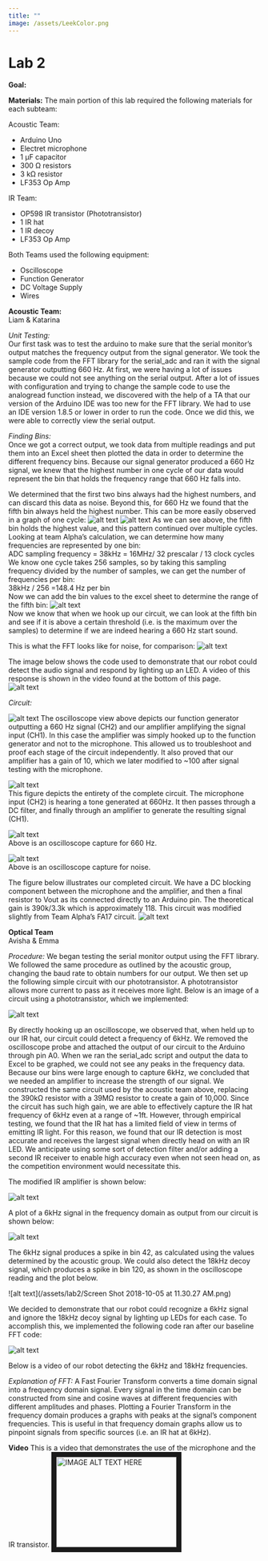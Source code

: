 ```yaml
---
title: ""
image: /assets/LeekColor.png
---
```


# Lab 2

**Goal:**



**Materials:**
The main portion of this lab required the following materials for each subteam:

Acoustic Team:
* Arduino Uno
* Electret microphone
* 1 µF capacitor
* 300 Ω resistors
* 3 kΩ resistor
* LF353 Op Amp

IR Team: 
* OP598 IR transistor (Phototransistor) 
* 1 IR hat 
* 1 IR decoy
* LF353 Op Amp

Both Teams used the following equipment:
* Oscilloscope
* Function Generator
* DC Voltage Supply
* Wires


**Acoustic Team:**  
Liam & Katarina

*Unit Testing:*  
Our first task was to test the arduino to make sure that the serial monitor’s output matches the frequency output from the signal generator. We took the sample code from the FFT library for the serial_adc and ran it with the signal generator outputting 660 Hz. At first, we were having a lot of issues because we could not see anything on the serial output. After a lot of issues with configuration and trying to change the sample code to use the analogread function instead, we discovered with the help of a TA that our version of the Arduino IDE was too new for the FFT library. We had to use an IDE version 1.8.5 or lower in order to run the code. Once we did this, we were able to correctly view the serial output.

*Finding Bins:*  
Once we got a correct output, we took data from multiple readings and put them into an Excel sheet then plotted the data in order to determine the different frequency bins. Because our signal generator produced a 660 Hz signal, we knew that the highest number in one cycle of our data would represent the bin that holds the frequency range that 660 Hz falls into.

We determined that the first two bins always had the highest numbers, and can discard this data as noise. Beyond this, for 660 Hz we found that the fifth bin always held the highest number. This can be more easily observed in a graph of one cycle:
![alt text](/assets/lab2/660Hz_reading.png)
![alt text](/assets/lab2/excel_bins.png)
As we can see above, the fifth bin holds the highest value, and this pattern continued over multiple cycles. 
Looking at team Alpha’s calculation, we can determine how many frequencies are represented by one bin:  
ADC sampling frequency = 38kHz = 16MHz/ 32 prescalar / 13 clock cycles  
We know one cycle takes 256 samples, so by taking this sampling frequency divided by the number of samples, we can get the number of frequencies per bin:  
38kHz / 256 =148.4 Hz per bin  
Now we can add the bin values to the excel sheet to determine the range of the fifth bin:
![alt text](/assets/lab2/close_up.png)  
Now we know that when we hook up our circuit, we can look at the fifth bin and see if it is above a certain threshold (i.e. is the maximum over the samples) to determine if we are indeed hearing a 660 Hz start sound.

This is what the FFT looks like for noise, for comparison:
![alt text](/assets/lab2/noise_fft.png)

The image below shows the code used to demonstrate that our robot could detect the audio signal and respond by lighting up an LED. A video of this response is shown in the video found at the bottom of this page.  
![alt text](/assets/lab2/mic_code.png)

*Circuit:* 

 ![alt text](/assets/lab2/signal_gen_mic.png)
 The oscilloscope view above depicts our function generator outputting a 660 Hz signal (CH2) and our amplifier amplifying the signal input (CH1). In this case the amplifier was simply hooked up to the function generator and not to the microphone. This allowed us to troubleshoot and proof each stage of the circuit independently. It also proved that our amplifier has a gain of 10, which we later modified to ~100 after signal testing with the microphone. 


![alt text](/assets/lab2/actual_mic_gain.png)  
This figure depicts the entirety of the complete circuit. The microphone input (CH2) is hearing a tone generated at 660Hz. It then passes through a DC filter, and finally through an amplifier to generate the resulting signal (CH1). 


![alt text](/assets/lab2/mic_osc_fft.png)  
Above is an oscilloscope capture for 660 Hz.

![alt text](/assets/lab2/noise_osc_fft.png)  
Above is an oscilloscope capture for noise.

The figure below  illustrates our completed circuit. We have a DC blocking component between the microphone and the amplifier, and then a final resistor to Vout as its connected directly to an Arduino pin. The theoretical gain is 390k/3.3k which is approximately 118. This circuit was modified slightly from Team Alpha’s FA17 circuit.
![alt text](/assets/lab2/mic_circuit_diagram.png)  

**Optical Team**  
Avisha & Emma

*Procedure:*
We began testing the serial monitor output using the FFT library. We followed the same procedure as outlined by the acoustic group, changing the baud rate to obtain numbers for our output. We then set up the following simple circuit with our phototransistor. A phototransistor allows more current to pass as it receives more light. Below is an image of a circuit using a phototransistor, which we implemented: 

![alt text](/assets/lab2/phototransistor.png)


By directly hooking up an oscilloscope, we observed that, when held up to our IR hat, our circuit could detect a frequency of 6kHz. We removed the oscilloscope probe and attached the output of our circuit to the Arduino through pin A0. When we ran the serial_adc script and output the data to Excel to be graphed, we could not see any peaks in the frequency data. Because our bins were large enough to capture 6kHz, we concluded that we needed an amplifier to increase the strength of our signal. We constructed the same circuit used by the acoustic team above, replacing the 390kΩ resistor with a 39MΩ resistor to create a gain of 10,000. Since the circuit has such high gain, we are able to effectively capture the IR hat frequency of 6kHz even at a range of ~1ft. However, through empirical testing, we found that the IR hat has a limited field of view in terms of emitting IR light. For this reason, we found that our IR detection is most accurate and receives the largest signal when directly head on with an IR LED. We anticipate using some sort of detection filter and/or adding a second IR receiver to enable high accuracy even when not seen head on, as the competition environment would necessitate this.

The modified IR amplifier is shown below:

![alt text](/assets/lab2/ir_circuit_diagram.png)

A plot of a 6kHz signal in the frequency domain as output from our circuit is shown below:

![alt text](/assets/lab2/3400Lab2IRGraph.png)


The 6kHz signal produces a spike in bin 42, as calculated using the values determined by the acoustic group. We could also detect the 18kHz decoy signal, which produces a spike in bin 120, as shown in the oscilloscope reading and the plot below.

![alt text](/assets/lab2/Screen Shot 2018-10-05 at 11.30.27 AM.png)
	
 We decided to demonstrate that our robot could recognize a 6kHz signal and ignore the 18kHz decoy signal by lighting up LEDs for each case. To accomplish this, we implemented the following code ran after our baseline FFT code:

 ![alt text](/assets/lab2/3400Lab2DecoyGraph.png)


 Below is a video of our robot detecting the 6kHz and 18kHz frequencies.


*Explanation of FFT:* 
A Fast Fourier Transform converts a time domain signal into a frequency domain signal. Every signal in the time domain can be constructed from sine and cosine waves at different frequencies with different amplitudes and phases. Plotting a Fourier Transform in the frequency domain produces a graphs with peaks at the signal’s component frequencies. This is useful in that frequency domain graphs allow us to pinpoint signals from specific sources (i.e. an IR hat at 6kHz).


**Video** 
This is a video that demonstrates the use of the microphone and the IR transistor.
<a href="https://www.youtube.com/watch?v=tcCEQtSohfE&feature=youtu.be
" target="_blank"><img src="http://img.youtube.com/vi/tcCEQtSohfE/0.jpg" 
alt="IMAGE ALT TEXT HERE" width="240" height="180" border="10" /></a>

